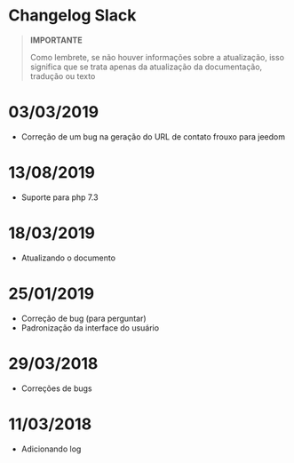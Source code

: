 # Changelog Slack

>**IMPORTANTE**
>
>Como lembrete, se não houver informações sobre a atualização, isso significa que se trata apenas da atualização da documentação, tradução ou texto

# 03/03/2019

- Correção de um bug na geração do URL de contato frouxo para jeedom

# 13/08/2019

- Suporte para php 7.3

# 18/03/2019

- Atualizando o documento

# 25/01/2019

- Correção de bug (para perguntar)
- Padronização da interface do usuário

# 29/03/2018

- Correções de bugs

# 11/03/2018

- Adicionando log

